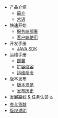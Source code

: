 * 产品介绍
    * [简介](./Home.md)
    * [术语](./Terminology.md)
* 快速开始
    * [服务端部署](./Server-QuickStart.md)
    * [客户端使用](./Client-QuickStart.md)
* 开发手册
    * [JAVA SDK](./JAVA-SDK.md)
* 运维手册
    * [部署](./Deployment.md)
    * [扩容缩容](./Scale.md)
    * [运维命令](./Management-API.md)
* 版本发布
    * [版本规范](./Release-Standard.md)
    * [发布历史](./ReleaseNotes.md)
* [发展路线 & 任务认领](./RoadMap.md) ♨️ 
* [参与贡献](./Contributing.md)
* [版权说明](./NOTICE.md)


